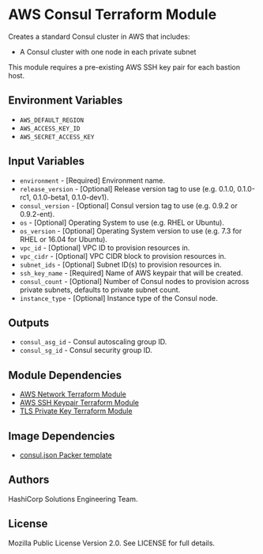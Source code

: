 # AWS Consul Terraform Module

Creates a standard Consul cluster in AWS that includes:

- A Consul cluster with one node in each private subnet

This module requires a pre-existing AWS SSH key pair for each bastion host.

## Environment Variables

- `AWS_DEFAULT_REGION`
- `AWS_ACCESS_KEY_ID`
- `AWS_SECRET_ACCESS_KEY`

## Input Variables

- `environment` - [Required] Environment name.
- `release_version` - [Optional] Release version tag to use (e.g. 0.1.0, 0.1.0-rc1, 0.1.0-beta1, 0.1.0-dev1).
- `consul_version` - [Optional] Consul version tag to use (e.g. 0.9.2 or 0.9.2-ent).
- `os` - [Optional] Operating System to use (e.g. RHEL or Ubuntu).
- `os_version` - [Optional] Operating System version to use (e.g. 7.3 for RHEL or 16.04 for Ubuntu).
- `vpc_id` - [Optional] VPC ID to provision resources in.
- `vpc_cidr` - [Optional] VPC CIDR block to provision resources in.
- `subnet_ids` - [Optional] Subnet ID(s) to provision resources in.
- `ssh_key_name` - [Required] Name of AWS keypair that will be created.
- `consul_count` - [Optional] Number of Consul nodes to provision across private subnets, defaults to private subnet count.
- `instance_type` - [Optional] Instance type of the Consul node.

## Outputs

- `consul_asg_id` - Consul autoscaling group ID.
- `consul_sg_id` - Consul security group ID.

## Module Dependencies

- [AWS Network Terraform Module](https://github.com/hashicorp-modules/network-aws/)
- [AWS SSH Keypair Terraform Module](https://github.com/hashicorp-modules/ssh-keypair-aws)
- [TLS Private Key Terraform Module](https://github.com/hashicorp-modules/tls-private-key)

## Image Dependencies

- [consul.json Packer template](https://github.com/hashicorp-modules/packer-templates/blob/master/consul/consul.json)

## Authors

HashiCorp Solutions Engineering Team.

## License

Mozilla Public License Version 2.0. See LICENSE for full details.

